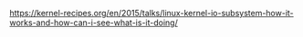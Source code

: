 https://kernel-recipes.org/en/2015/talks/linux-kernel-io-subsystem-how-it-works-and-how-can-i-see-what-is-it-doing/
